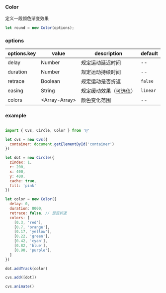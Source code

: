 ### Color

定义一段颜色渐变效果

```js
let round = new Color(options);
```

### options

| options.key | value          | description                                       | default  |
| ----------- | -------------- | ------------------------------------------------- | -------- |
| delay       | Number         | 规定运动延迟时间                                  | --       |
| duration    | Number         | 规定运动持续时间                                  | --       |
| retrace        | Boolean         | 规定运动是否折返                                  | `false`  |
| easing      | String         | 规定缓动效果（[可选值](/docs/track.html#easing)） | `linear` |
| colors      | <Array-Array\>  | 颜色变化范围  | -- |



### example

```js

import { Cvs, Circle, Color } from '@'

let cvs = new Cvs({
  container: document.getElementById('container')
})

let dot = new Circle({
  zIndex: 1,
  r: 200,
  x: 400,
  y: 400,
  cache: true,
  fill: 'pink'
})

let color = new Color({
  delay: 0,
  duration: 8000,
  retrace: false, // 是否折返
  colors: [
    [0.3, 'red'],
    [0.7, 'orange'],
    [0.17, 'yellow'],
    [0.22, 'green'],
    [0.42, 'cyan'],
    [0.82, 'blue'],
    [0.90, 'purple'],
  ]
})

dot.addTrack(color)

cvs.add([dot])

cvs.animate()

```

